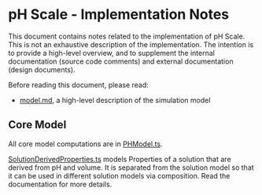 # pH Scale - Implementation Notes

This document contains notes related to the implementation of pH Scale.
This is not an exhaustive description of the implementation. The intention is
to provide a high-level overview, and to supplement the internal documentation
(source code comments) and external documentation (design documents).

Before reading this document, please read:

* [model.md](https://github.com/phetsims/ph-scale/blob/main/doc/model.md), a high-level description of the simulation
  model

## Core Model

All core model computations are
in [PHModel.ts](https://github.com/phetsims/ph-scale/blob/main/js/common/model/PHModel.ts).

[SolutionDerivedProperties.ts](https://github.com/phetsims/ph-scale/blob/main/js/common/model/SolutionDerivedProperties.ts)
models Properties of a solution that are derived from pH and volume. It is separated from the solution model so that it
can be used in different solution models via composition. Read the documentation for more details.
